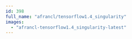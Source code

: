 ```yaml
---
id: 398
full_name: "afrancl/tensorflow1.4_singularity"
images: 
  - "afrancl-tensorflow1.4_singularity-latest"
---
```

